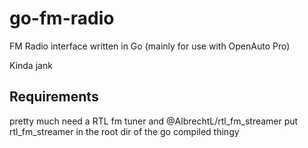 # go-fm-radio

FM Radio interface written in Go (mainly for use with OpenAuto Pro)

Kinda jank

## Requirements 
pretty much need a RTL fm tuner and @AlbrechtL/rtl_fm_streamer
put rtl_fm_streamer in the root dir of the go compiled thingy 
